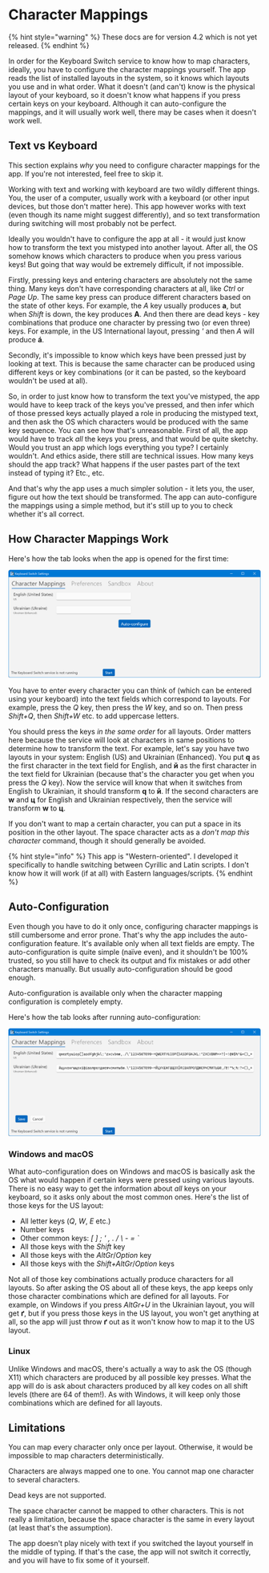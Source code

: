 # Character Mappings

{% hint style="warning" %}
These docs are for version 4.2 which is not yet released.
{% endhint %}

In order for the Keyboard Switch service to know how to map characters, ideally, you have to configure the character mappings yourself. The app reads the list of installed layouts in the system, so it knows which layouts you use and in what order. What it doesn't (and can't) know is the physical layout of your keyboard, so it doesn't know what happens if you press certain keys on your keyboard. Although it can auto-configure the mappings, and it will usually work well, there may be cases when it doesn't work well.

## Text vs Keyboard

This section explains _why_ you need to configure character mappings for the app. If you're not interested, feel free to skip it.

Working with text and working with keyboard are two wildly different things. You, the user of a computer, usually work with a keyboard (or other input devices, but those don't matter here). This app however works with text (even though its name might suggest differently), and so text transformation during switching will most probably not be perfect.

Ideally you wouldn't have to configure the app at all - it would just know how to transform the text you mistyped into another layout. After all, the OS somehow knows which characters to produce when you press various keys! But going that way would be extremely difficult, if not impossible.

Firstly, pressing keys and entering characters are absolutely not the same thing. Many keys don't have corresponding characters at all, like _Ctrl_ or _Page Up_. The same key press can produce different characters based on the state of other keys. For example, the _A_ key usually produces **a**, but when _Shift_ is down, the key produces **A**. And then there are dead keys - key combinations that produce one character by pressing two (or even three) keys. For example, in the US International layout, pressing _'_ and then _A_ will produce **á**.

Secondly, it's impossible to know which keys have been pressed just by looking at text. This is because the same character can be produced using different keys or key combinations (or it can be pasted, so the keyboard wouldn't be used at all).

So, in order to just know how to transform the text you've mistyped, the app would have to keep track of the keys you've pressed, and then infer which of those pressed keys actually played a role in producing the mistyped text, and then ask the OS which characters would be produced with the same key sequence. You can see how that's unreasonable. First of all, the app would have to track _all_ the keys you press, and that would be quite sketchy. Would you trust an app which logs everything you type? I certainly wouldn't. And ethics aside, there still are technical issues. How many keys should the app track? What happens if the user pastes part of the text instead of typing it? Etc., etc.

And that's why the app uses a much simpler solution - it lets you, the user, figure out how the text should be transformed. The app can auto-configure the mappings using a simple method, but it's still up to you to check whether it's all correct.

## How Character Mappings Work

Here's how the tab looks when the app is opened for the first time:

![](../.gitbook/assets/v4.1-screen-char-mappings-empty.png)

You have to enter every character you can think of (which can be entered using your keyboard) into the text fields which correspond to layouts. For example, press the _Q_ key, then press the _W_ key, and so on. Then press _Shift+Q_, then _Shift+W_ etc. to add uppercase letters.

You should press the keys _in the same order_ for all layouts. Order matters here because the service will look at characters in same positions to determine how to transform the text. For example, let's say you have two layouts in your system: English (US) and Ukrainian (Enhanced). You put **q** as the first character in the text field for English, and **й** as the first character in the text field for Ukrainian (because that's the character you get when you press the _Q_ key). Now the service will know that when it switches from English to Ukrainian, it should transform **q** to **й**. If the second characters are **w** and **ц** for English and Ukrainian respectively, then the service will transform **w** to **ц**.

If you don't want to map a certain character, you can put a space in its position in the other layout. The space character acts as a _don't map this character_ command, though it should generally be avoided.

{% hint style="info" %}
This app is "Western-oriented". I developed it specifically to handle switching between Cyrillic and Latin scripts. I don't know how it will work (if at all) with Eastern languages/scripts.
{% endhint %}

## Auto-Configuration

Even though you have to do it only once, configuring character mappings is still cumbersome and error prone. That's why the app includes the auto-configuration feature. It's available only when all text fields are empty. The auto-configuration is quite simple (naïve even), and it shouldn't be 100% trusted, so you still have to check its output and fix mistakes or add other characters manually. But usually auto-configuration should be good enough.

Auto-configuration is available only when the character mapping configuration is completely empty.

Here's how the tab looks after running auto-configuration:

![](../.gitbook/assets/v4.1-screen-auto-configuration.png)

### Windows and macOS

What auto-configuration does on Windows and macOS is basically ask the OS what would happen if certain keys were pressed using various layouts. There is no easy way to get the information about _all_ keys on your keyboard, so it asks only about the most common ones. Here's the list of those keys for the US layout:

* All letter keys (_Q_, _W_, _E_ etc.)
* Number keys
* Other common keys: _\[_ _]_ _;_ _'_ _,_ _._ _/_ _\\_ _-_ _=_ _\`_
* All those keys with the _Shift_ key
* All those keys with the _AltGr_/_Option_ key
* All those keys with the _Shift+AltGr_/_Option_ keys

Not all of those key combinations actually produce characters for all layouts. So after asking the OS about all of these keys, the app keeps only those character combinations which are defined for all layouts. For example, on Windows if you press _AltGr+U_ in the Ukrainian layout, you will get **ґ**, but if you press those keys in the US layout, you won't get anything at all, so the app will just throw **ґ** out as it won't know how to map it to the US layout.

### Linux

Unlike Windows and macOS, there's actually a way to ask the OS (though X11) which characters are produced by all possible key presses. What the app will do is ask about characters produced by all key codes on all shift levels (there are 64 of them!). As with Windows, it will keep only those combinations which are defined for all layouts.

## Limitations

You can map every character only once per layout. Otherwise, it would be impossible to map characters deterministically.

Characters are always mapped one to one. You cannot map one character to several characters.

Dead keys are not supported.

The space character cannot be mapped to other characters. This is not really a limitation, because the space character is the same in every layout (at least that's the assumption).

The app doesn't play nicely with text if you switched the layout yourself in the middle of typing. If that's the case, the app will not switch it correctly, and you will have to fix some of it yourself.
